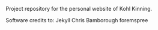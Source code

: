 Project repository for the personal website of Kohl Kinning.

Software credits to:
Jekyll
Chris Bamborough
foremspree
